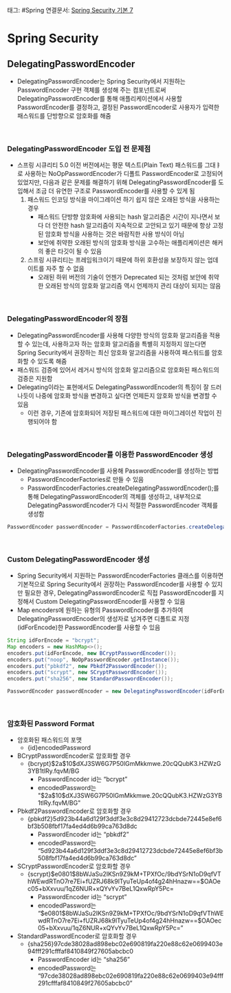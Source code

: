 태그: #Spring 
연결문서: [Spring Security 기본 7](Spring%20Security%20기본%207.md)

# Spring Security

## DelegatingPasswordEncoder
- DelegatingPasswordEncoder는 Spring Security에서 지원하는 PasswordEncoder 구현 객체를 생성해 주는 컴포넌트로써 DelegatingPasswordEncoder를 통해 애플리케이션에서 사용할 PasswordEncoder를 결정하고, 결정된 PasswordEncoder로 사용자가 입력한 패스워드를 단방향으로 암호화를 해줌

<br>

### DelegatingPasswordEncoder 도입 전 문제점
- 스프링 시큐리티 5.0 이전 버전에서는 평문 텍스트(Plain Text) 패스워드를 그대ㅑ로 사용하는 NoOpPasswordEncoder가 디폴트 PasswordEncoder로 고정되어 있었지만, 다음과 같은 문제를 해결하기 위해 DelegatingPasswordEncoder를 도입해서 조금 더 유연한 구조로 PasswordEncoder를 사용할 수 있게 됨
    1. 패스워드 인코딩 방식을 마이그레이션 하기 쉽지 않은 오래된 방식을 사용하는 경우
        - 패스워드 단방향 암호화에 사용되는 hash 알고리즘은 시간이 지나면서 보다 더 안전한 hash 알고리즘이 지속적으로 고안되고 있기 때문에 항상 고정된 암호화 방식을 사용하는 것은 바람직한 사용 방식이 아님
        - 보안에 취약한 오래된 방식의 암호화 방식을 고수하는 애플리케이션은 해커의 좋은 타깃이 될 수 있음
    2. 스프링 시큐리티는 프레임워크이기 때문에 하위 호환성을 보장하지 않는 업데이트를 자주 할 수 없음
        - 오래된 하위 버전의 기술이 언젠가 Deprecated 되는 것처럼 보안에 취약한 오래된 방식의 암호화 알고리즘 역시 언제까지 관리 대상이 되지는 않음

<br>

### DelegatingPasswordEncoder의 장점
- DelegatingPasswordEncoder를 사용해 다양한 방식의 암호화 알고리즘을 적용할 수 있는데, 사용하고자 하는 암호화 알고리즘을 특별히 지정하지 않는다면 Spring Security에서 권장하는 최신 암호화 알고리즘을 사용하여 패스워드를 암호화할 수 있도록 해줌
- 패스워드 검증에 있어서 레거시 방식의 암호화 알고리즘으로 암호화된 패스워드의 검증은 지원함
- Delegating이라는 표현에서도 DelegatingPasswordEncoder의 특징이 잘 드러나듯이 나중에 암호화 방식을 변경하고 싶다면 언제든지 암호화 방식을 변경할 수 있음
    - 이런 경우, 기존에 암호화되어 저장된 패스워드에 대한 마이그레이션 작업이 진행되어야 함

<br>

### DelegatingPasswordEncoder를 이용한 PasswordEncoder 생성
- DelegatingPasswordEncoder를 사용해 PasswordEncoder를 생성하는 방법
    - PasswordEncoderFactories로 만들 수 있음
    - PasswordEncoderFactories.createDelegatingPasswordEncoder();를 통해 DelegatingPasswordEncoder의 객체를 생성하고, 내부적으로 DelegatingPasswordEncoder가 다시 적절한 PasswordEncoder 객체를 생성함

```java
PasswordEncoder passwordEncoder = PasswordEncoderFactories.createDelegatingPasswordEncoder();
```

<br>

### Custom DelegatingPasswordEncoder 생성
- Spring Security에서 지원하는 PasswordEncoderFactories 클래스를 이용하면 기본적으로 Spring Security에서 권장하는 PasswordEncoder를 사용할 수 있지만 필요한 경우, DelegatingPasswordEncoder로 직접 PasswordEncoder를 지정해서 Custom DelegatingPasswordEncoder를 사용할 수 있음
- Map encoders에 원하는 유형의 PasswordEncoder를 추가하여 DelegatingPasswordEncoder의 생성자로 넘겨주면 디폴트로 지정(idForEncode)한 PasswordEncoder를 사용할 수 있음

```java
String idForEncode = "bcrypt";
Map encoders = new HashMap<>();
encoders.put(idForEncode, new BCryptPasswordEncoder());
encoders.put("noop", NoOpPasswordEncoder.getInstance());
encoders.put("pbkdf2", new Pbkdf2PasswordEncoder());
encoders.put("scrypt", new SCryptPasswordEncoder());
encoders.put("sha256", new StandardPasswordEncoder());

PasswordEncoder passwordEncoder = new DelegatingPasswordEncoder(idForEncode, encoders);
```

<br>

### 암호화된 Password Format
- 암호화된 패스워드의 포맷
    - {id}encodedPassword
- BCryptPasswordEncoder로 암호화할 경우
    - {bcrypt}&#36;2a&#36;10&#36;dXJ3SW6G7P50lGmMkkmwe.20cQQubK3.HZWzG3YB1tlRy.fqvM/BG
        - PasswordEncoder id는 “bcrypt”
        - encodedPassword는 "&#36;2a&#36;10&#36;dXJ3SW6G7P50lGmMkkmwe.20cQQubK3.HZWzG3YB1tlRy.fqvM/BG"
- Pbkdf2PasswordEncoder로 암호화할 경우
    - {pbkdf2}5d923b44a6d129f3ddf3e3c8d29412723dcbde72445e8ef6bf3b508fbf17fa4ed4d6b99ca763d8dc
        - PasswordEncoder id는 “pbkdf2”
        - encodedPassword는 “5d923b44a6d129f3ddf3e3c8d29412723dcbde72445e8ef6bf3b508fbf17fa4ed4d6b99ca763d8dc”
- SCryptPasswordEncoder로 암호화할 경우
    - {scrypt}&#36;e0801&#36;8bWJaSu2IKSn9Z9kM+TPXfOc/9bdYSrN1oD9qfVThWEwdRTnO7re7Ei+fUZRJ68k9lTyuTeUp4of4g24hHnazw&#61;&#61;&#36;OAOec05+bXxvuu/1qZ6NUR+xQYvYv7BeL1QxwRpY5Pc=
        - PasswordEncoder id는 “scrypt”
        - encodedPassword는 “&#36;e0801&#36;8bWJaSu2IKSn9Z9kM+TPXfOc/9bdYSrN1oD9qfVThWEwdRTnO7re7Ei+fUZRJ68k9lTyuTeUp4of4g24hHnazw&#61;&#61;&#36;OAOec05+bXxvuu/1qZ6NUR+xQYvYv7BeL1QxwRpY5Pc=”
- StandardPasswordEncoder로 암호화할 경우
    - {sha256}97cde38028ad898ebc02e690819fa220e88c62e0699403e94fff291cfffaf8410849f27605abcbc0
        - PasswordEncoder id는 “sha256”
        - encodedPassword는 “97cde38028ad898ebc02e690819fa220e88c62e0699403e94fff291cfffaf8410849f27605abcbc0”